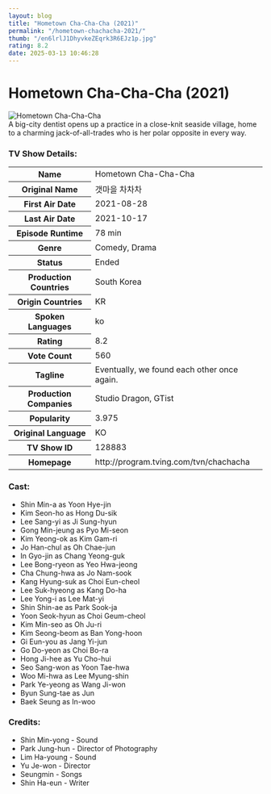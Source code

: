 ```yaml
---
layout: blog
title: "Hometown Cha-Cha-Cha (2021)"
permalink: "/hometown-chachacha-2021/"
thumb: "/en6lrlJ1DhyvkeZEqrk3R6EJz1p.jpg"
rating: 8.2
date: 2025-03-13 10:46:28
---
```

<h1 class="title">Hometown Cha-Cha-Cha (2021)</h1><div class="poster"><img src="{{ site.imglink }}/en6lrlJ1DhyvkeZEqrk3R6EJz1p.jpg" class="img-fluid my-3" alt="Hometown Cha-Cha-Cha"/></div><div class="plot">A big-city dentist opens up a practice in a close-knit seaside village, home to a charming jack-of-all-trades who is her polar opposite in every way.</div><h3>TV Show Details:</h3><table class="table table-bordered details"><tr><th>Name</th><td>Hometown Cha-Cha-Cha</td></tr><tr><th>Original Name</th><td>갯마을 차차차</td></tr><tr><th>First Air Date</th><td>2021-08-28</td></tr><tr><th>Last Air Date</th><td>2021-10-17</td></tr><tr><th>Episode Runtime</th><td>78 min</td></tr><tr><th>Genre</th><td>Comedy, Drama</td></tr><tr><th>Status</th><td>Ended</td></tr><tr><th>Production Countries</th><td>South Korea</td></tr><tr><th>Origin Countries</th><td>KR</td></tr><tr><th>Spoken Languages</th><td>ko</td></tr><tr><th>Rating</th><td>8.2</td></tr><tr><th>Vote Count</th><td>560</td></tr><tr><th>Tagline</th><td>Eventually, we found each other once again.</td></tr><tr><th>Production Companies</th><td>Studio Dragon, GTist</td></tr><tr><th>Popularity</th><td>3.975</td></tr><tr><th>Original Language</th><td>KO</td></tr><tr><th>TV Show ID</th><td>128883</td></tr><tr><th>Homepage</th><td>http://program.tving.com/tvn/chachacha</td></tr></table><h3>Cast:</h3><ul class="list-group cast"><li>Shin Min-a as Yoon Hye-jin</li><li>Kim Seon-ho as Hong Du-sik</li><li>Lee Sang-yi as Ji Sung-hyun</li><li>Gong Min-jeung as Pyo Mi-seon</li><li>Kim Yeong-ok as Kim Gam-ri</li><li>Jo Han-chul as Oh Chae-jun</li><li>In Gyo-jin as Chang Yeong-guk</li><li>Lee Bong-ryeon as Yeo Hwa-jeong</li><li>Cha Chung-hwa as Jo Nam-sook</li><li>Kang Hyung-suk as Choi Eun-cheol</li><li>Lee Suk-hyeong as Kang Do-ha</li><li>Lee Yong-i as Lee Mat-yi</li><li>Shin Shin-ae as Park Sook-ja</li><li>Yoon Seok-hyun as Choi Geum-cheol</li><li>Kim Min-seo as Oh Ju-ri</li><li>Kim Seong-beom as Ban Yong-hoon</li><li>Gi Eun-you as Jang Yi-jun</li><li>Go Do-yeon as Choi Bo-ra</li><li>Hong Ji-hee as Yu Cho-hui</li><li>Seo Sang-won as Yoon Tae-hwa</li><li>Woo Mi-hwa as Lee Myung-shin</li><li>Park Ye-yeong as Wang Ji-won</li><li>Byun Sung-tae as Jun</li><li>Baek Seung as In-woo</li></ul><h3>Credits:</h3><ul class="list-group crew"><li>Shin Min-yong - Sound</li><li>Park Jung-hun - Director of Photography</li><li>Lim Ha-young - Sound</li><li>Yu Je-won - Director</li><li>Seungmin - Songs</li><li>Shin Ha-eun - Writer</li></ul>